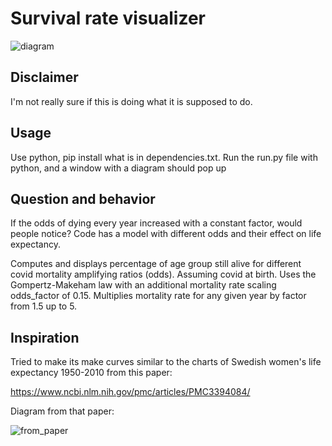 # Survival rate visualizer

![diagram](https://github.com/jorgenponder/mortality-rate/assets/67808946/942bc184-b803-4c41-89a2-d7f209e7ff93)


## Disclaimer

I'm not really sure if this is doing what it is supposed to do.

## Usage

Use python, pip install what is in dependencies.txt. Run the run.py file with python, and a window with a diagram should pop up

## Question and behavior

If the odds of dying every year increased with a constant factor, would people notice?
Code has a model with different odds and their effect on life expectancy.

Computes and displays percentage of age group still alive for different covid mortality amplifying ratios (odds).
Assuming covid at birth. Uses the Gompertz-Makeham law with an additional mortality rate scaling odds_factor of 0.15.
Multiplies mortality rate for any given year by factor from  1.5 up to 5.

## Inspiration

Tried to make its make curves similar to the charts of Swedish women's life expectancy 1950-2010 from this paper:

https://www.ncbi.nlm.nih.gov/pmc/articles/PMC3394084/

Diagram from that paper:

![from_paper](https://github.com/jorgenponder/mortality-rate/assets/67808946/da9de47f-9451-4745-9a1f-20f88d6de8ab)
